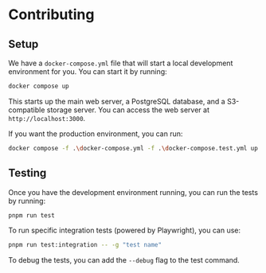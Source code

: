 # Contributing

## Setup

We have a `docker-compose.yml` file that will start a local development environment for you. You can start it by running:

```bash
docker compose up
```

This starts up the main web server, a PostgreSQL database, and a S3-compatible storage server. You can access the web server at `http://localhost:3000`.

If you want the production environment, you can run:

```bash
docker compose -f .\docker-compose.yml -f .\docker-compose.test.yml up
```

## Testing

Once you have the development environment running, you can run the tests by running:

```bash
pnpm run test
```

To run specific integration tests (powered by Playwright), you can use:

```bash
pnpm run test:integration -- -g "test name"
```

To debug the tests, you can add the `--debug` flag to the test command.
